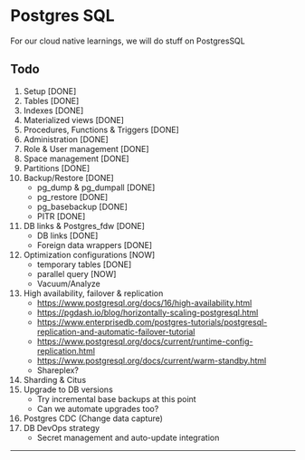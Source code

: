 # Postgres SQL

For our cloud native learnings, we will do stuff on PostgresSQL

## Todo

1. Setup [DONE]
2. Tables [DONE]
3. Indexes [DONE]
4. Materialized views [DONE]
5. Procedures, Functions & Triggers [DONE]
6. Administration [DONE]
7. Role & User management [DONE]
8. Space management [DONE]
9. Partitions [DONE]
10. Backup/Restore [DONE]
    - pg_dump & pg_dumpall [DONE]
    - pg_restore [DONE]
    - pg_basebackup [DONE]
    - PITR [DONE]
11. DB links & Postgres_fdw [DONE]
    - DB links [DONE]
    - Foreign data wrappers [DONE]
12. Optimization configurations [NOW]
    - temporary tables [DONE]
    - parallel query [NOW]
    - Vacuum/Analyze
13. High availability, failover & replication
    - https://www.postgresql.org/docs/16/high-availability.html
    - https://pgdash.io/blog/horizontally-scaling-postgresql.html
    - https://www.enterprisedb.com/postgres-tutorials/postgresql-replication-and-automatic-failover-tutorial
    - https://www.postgresql.org/docs/current/runtime-config-replication.html
    - https://www.postgresql.org/docs/current/warm-standby.html
    - Shareplex?
14. Sharding & Citus
15. Upgrade to DB versions
    - Try incremental base backups at this point
    - Can we automate upgrades too? 
16. Postgres CDC (Change data capture)
17. DB DevOps strategy
    - Secret management and auto-update integration

---
